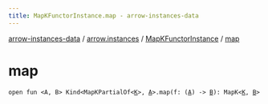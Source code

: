 ```yaml
---
title: MapKFunctorInstance.map - arrow-instances-data
---
```


[arrow-instances-data](../../index.html) / [arrow.instances](../index.html) / [MapKFunctorInstance](index.html) / [map](./map.html)

# map

`open fun <A, B> Kind<MapKPartialOf<`[`K`](index.html#K)`>, `[`A`](map.html#A)`>.map(f: (`[`A`](map.html#A)`) -> `[`B`](map.html#B)`): MapK<`[`K`](index.html#K)`, `[`B`](map.html#B)`>`